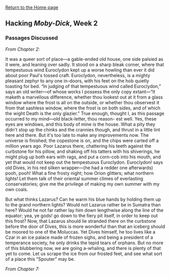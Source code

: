 [Return to the Home page](index.md)

## Hacking *Moby-Dick*, Week 2

### Passages Discussed

*From Chapter 2:*

It was a queer sort of place—a gable-ended old house, one
side palsied as it were, and leaning over sadly. It stood on a
sharp bleak corner, where that tempestuous wind Euroclydon
kept up a worse howling than ever it did about poor Paul's
tossed craft. Euroclydon, nevertheless, is a mighty pleasant
zephyr to any one in-doors, with his feet on the hob quietly
toasting for bed. “In judging of that tempestuous wind called
Euroclydon,” says an old writer—of whose works I possess the
only copy extant—“It maketh a marvellous difference, whether
thou lookest out at it from a glass window where the frost is all
on the outside, or whether thou observest it from that sashless
window, where the frost is on both sides, and of which the
wight Death is the only glazier.” True enough, thought I, as
this passage occurred to my mind—old black-letter, thou reason-
est well. Yes, these eyes are windows, and this body of mine
is the house. What a pity they didn't stop up the chinks and
the crannies though, and thrust in a little lint here and there.
But it's too late to make any improvements now. The universe
is finished; the copestone is on, and the chips were carted off
a million years ago. Poor Lazarus there, chattering his teeth
against the curbstone for his pillow, and shaking off his tatters
with his shiverings, he might plug up both ears with rags, and
put a corn-cob into his mouth, and yet that would not keep out
the tempestuous Euroclydon. Euroclydon! says old Dives, in
his red silken wrapper—(he had a redder one afterwards) pooh,
pooh! What a fine frosty night; how Orion glitters; what
northern lights! Let them talk of their oriental summer climes
of everlasting conservatories; give me the privilege of making
my own summer with my own coals.

But what thinks Lazarus? Can he warm his blue hands by
holding them up to the grand northern lights? Would not
Lazarus rather be in Sumatra than here? Would he not far
rather lay him down lengthwise along the line of the equator;
yea, ye gods! go down to the fiery pit itself, in order to keep
out this frost?
Now, that Lazarus should lie stranded there on the curbstone
before the door of Dives, this is more wonderful than that an
iceberg should be moored to one of the Moluccas. Yet Dives
himself, he too lives like a Czar in an ice palace made of frozen
sighs, and being a president of a temperance society, he only
drinks the tepid tears of orphans.
But no more of this blubbering now, we are going a-whaling,
and there is plenty of that yet to come. Let us scrape the ice
from our frosted feet, and see what sort of a place this “Spouter”
may be.

*From Chapter 7:*
